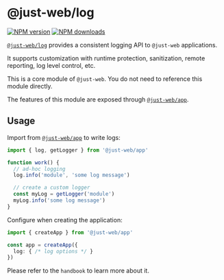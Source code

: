 # @just-web/log

[![NPM version][npm-image]][npm-url]
[![NPM downloads][downloads-image]][downloads-url]

[`@just-web/log`] provides a consistent logging API to `@just-web` applications.

It supports customization with runtime protection, sanitization, remote reporting, log level control, etc.

This is a core module of `@just-web`.
You do not need to reference this module directly.

The features of this module are exposed through [`@just-web/app`].

## Usage

Import from [`@just-web/app`] to write logs:

```ts
import { log, getLogger } from '@just-web/app'

function work() {
  // ad-hoc logging
  log.info('module', 'some log message')

  // create a custom logger
  const myLog = getLogger('module')
  myLog.info('some log message')
}
```

Configure when creating the application:

```ts
import { createApp } from '@just-web/app'

const app = createApp({
  log: { /* log options */ }
})
```

Please refer to the `handbook` to learn more about it.

[`@just-web/app`]: https://github.com/justland/just-web/tree/main/frameworks/app
[`@just-web/log`]: https://github.com/justland/just-web/tree/main/frameworks/log
[downloads-image]: https://img.shields.io/npm/dm/@just-web/log.svg?style=flat
[downloads-url]: https://npmjs.org/package/@just-web/log
[npm-image]: https://img.shields.io/npm/v/@just-web/log.svg?style=flat
[npm-url]: https://npmjs.org/package/@just-web/log
